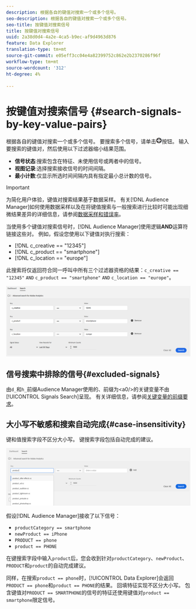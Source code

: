 ```yaml
---
description: 根据各自的键值对搜索一个或多个信号。
seo-description: 根据各自的键值对搜索一个或多个信号。
seo-title: 按键值对搜索信号
title: 按键值对搜索信号
uuid: 2a38d0d4-4a2e-4ca5-b9ec-af9d4963d876
feature: Data Explorer
translation-type: tm+mt
source-git-commit: e05eff3cc04e4a82399752c862e2b2370286f96f
workflow-type: tm+mt
source-wordcount: '312'
ht-degree: 4%

---
```



# 按键值对搜索信号 {#search-signals-by-key-value-pairs}

根据各自的键值对搜索一个或多个信号。
要搜索多个信号，请单击![添加](assets/icon_add.png)按钮。 输入要搜索的键值对，然后使用以下过滤器缩小结果范围。

* **信号状态**:搜索包含在特征、未使用信号或两者中的信号。
* **视图记录**:选择搜索接收信号的时间间隔。
* **最小计数**:仅显示所选时间间隔内具有指定最小总计数的信号。

>[!IMPORTANT]
>
>为简化用户体验，键值对搜索结果基于数据采样。 有关[!DNL Audience Manager]如何使用数据采样以及在将键值搜索与一般搜索进行比较时可能出现细微结果差异的详细信息，请参阅[数据采样和错误率](/help/using/reporting/report-sampling.md)。

当使用多个键值对搜索信号时，[!DNL Audience Manager]使用逻辑&#x200B;**AND**&#x200B;运算符链接这些对。 例如，假设您使用以下键值对执行搜索：

* [!DNL c_creative == "12345"]
* [!DNL c_product == "smartphone"]
* [!DNL c_location == "europe"]

此搜索将仅返回符合同一呼叫中所有三个过滤器资格的结果：`c_creative == "12345"` `AND` `c_product == "smartphone"` `AND` `c_location == "europe"`。

![](assets/signals-search.png)

## 信号搜索中排除的信号{#excluded-signals}

由`d_`和`h_`前缀Audience Manager使用的、前缀为&lt;a0/>的关键变量不由[!UICONTROL Signals Search]呈现。 有关详细信息，请参阅[关键变量的前缀要求](../../traits/trait-variable-prefixes.md)。

## 大小写不敏感和搜索自动完成{#case-insensitivity}

键和值搜索字段不区分大小写。 键搜索字段包括自动完成的建议。

![](assets/signal-search-suggestions.png)

假设[!DNL Audience Manager]接收了以下信号：

* `productCategory == smartphone`
* `newProduct == iPhone`
* `PRODUCT == phone`
* `product == PHONE`

在键搜索字段中输入`product`后，您会收到针对`productCategory`、`newProduct`、`PRODUCT`和`product`的自动完成建议。

同样，在搜索`product == phone`时，[!UICONTROL Data Explorer]会返回`PRODUCT == phone`和`product == PHONE`的结果。
回填特征实现不区分大小写。 包含键值对`PRODUCT == SMARTPHONE`的信号的特征还使用键值对`product == smartphone`限定信号。